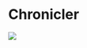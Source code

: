 # Chronicler

[![](https://github.com/GarrettFleischer/chronicler/workflows/Tests/badge.svg)](https://github.com/GarrettFleischer/chronicler/actions)